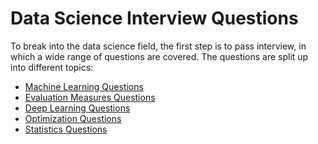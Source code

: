 # Data Science Interview Questions

To break into the data science field, the first step is to pass interview, in which a wide range of questions are covered. 
The questions are split up into different topics:

* [Machine Learning Questions](https://github.com/eugeniaring/data-science-interview-questions/blob/main/Machine-Learning-Questions.md)
* [Evaluation Measures Questions](https://github.com/eugeniaring/data-science-interview-questions/blob/main/Evaluation-Measures-Questions)
* [Deep Learning Questions](https://github.com/eugeniaring/data-science-interview-questions/blob/main/Deep-Learning-Questions.md)
* [Optimization Questions](https://github.com/eugeniaring/data-science-interview-questions/blob/main/optimization-questions.md)
* [Statistics Questions](https://github.com/eugeniaring/data-science-interview-questions/blob/main/Statistics-Questions.md)
